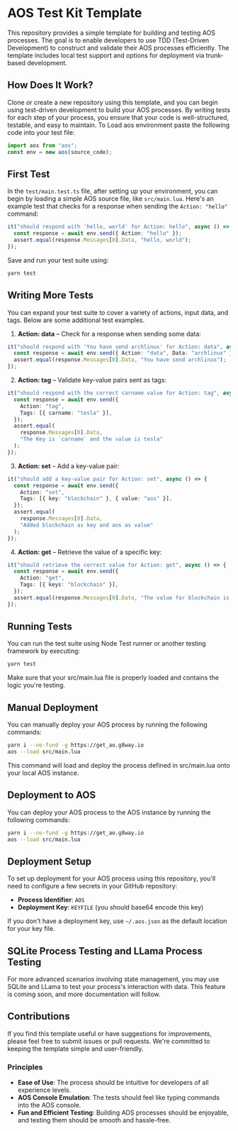 # AOS Test Kit Template

This repository provides a simple template for building and testing AOS processes. The goal is to enable developers to use TDD (Test-Driven Development) to construct and validate their AOS processes efficiently. The template includes local test support and options for deployment via trunk-based development.

## How Does It Work?

Clone or create a new repository using this template, and you can begin using test-driven development to build your AOS processes. By writing tests for each step of your process, you ensure that your code is well-structured, testable, and easy to maintain. To Load aos environment paste the following code into your test file:

```ts
import aos from "aos";
const env = new aos(source_code);
```

## First Test

In the `test/main.test.ts` file, after setting up your environment, you can begin by loading a simple AOS source file, like `src/main.lua`. Here's an example test that checks for a response when sending the `Action: "hello"` command:

```ts
it("should respond with 'hello, world' for Action: hello", async () => {
  const response = await env.send({ Action: "hello" });
  assert.equal(response.Messages[0].Data, "hello, world");
});
```

Save and run your test suite using:

```bash
yarn test
```

## Writing More Tests

You can expand your test suite to cover a variety of actions, input data, and tags. Below are some additional test examples.

1. **Action: data** – Check for a response when sending some data:

```ts
it("should respond with 'You have send archlinux' for Action: data", async () => {
  const response = await env.send({ Action: "data", Data: "archlinux" });
  assert.equal(response.Messages[0].Data, "You have send archlinux");
});
```

2. **Action: tag** – Validate key-value pairs sent as tags:

```ts
it("should respond with the correct carname value for Action: tag", async () => {
  const response = await env.send({
    Action: "tag",
    Tags: [{ carname: "tesla" }],
  });
  assert.equal(
    response.Messages[0].Data,
    "The Key is `carname` and the value is tesla"
  );
});
```

3. **Action: set** – Add a key-value pair:

```ts
it("should add a key-value pair for Action: set", async () => {
  const response = await env.send({
    Action: "set",
    Tags: [{ key: "blockchain" }, { value: "aos" }],
  });
  assert.equal(
    response.Messages[0].Data,
    "Added blockchain as key and aos as value"
  );
});
```

4. **Action: get** – Retrieve the value of a specific key:

```ts
it("should retrieve the correct value for Action: get", async () => {
  const response = await env.send({
    Action: "get",
    Tags: [{ keys: "blockchain" }],
  });
  assert.equal(response.Messages[0].Data, "The value for blockchain is aos");
});
```

## Running Tests

You can run the test suite using Node Test runner or another testing framework by executing:

```bash
yarn test
```

Make sure that your src/main.lua file is properly loaded and contains the logic you're testing.

## Manual Deployment

You can manually deploy your AOS process by running the following commands:

```bash
yarn i --no-fund -g https://get_ao.g8way.io
aos --load src/main.lua
```

This command will load and deploy the process defined in src/main.lua onto your local AOS instance.

## Deployment to AOS

You can deploy your AOS process to the AOS instance by running the following commands:

```bash
yarn i --no-fund -g https://get_ao.g8way.io
aos --load src/main.lua
```

## Deployment Setup

To set up deployment for your AOS process using this repository, you'll need to configure a few secrets in your GitHub repository:

- **Process Identifier**: `AOS`
- **Deployment Key**: `KEYFILE` (you should base64 encode this key)

If you don't have a deployment key, use `~/.aos.json` as the default location for your key file.

## SQLite Process Testing and LLama Process Testing

For more advanced scenarios involving state management, you may use SQLite and LLama to test your process's interaction with data. This feature is coming soon, and more documentation will follow.

## Contributions

If you find this template useful or have suggestions for improvements, please feel free to submit issues or pull requests. We're committed to keeping the template simple and user-friendly.

### Principles

- **Ease of Use**: The process should be intuitive for developers of all experience levels.
- **AOS Console Emulation**: The tests should feel like typing commands into the AOS console.
- **Fun and Efficient Testing**: Building AOS processes should be enjoyable, and testing them should be smooth and hassle-free.
